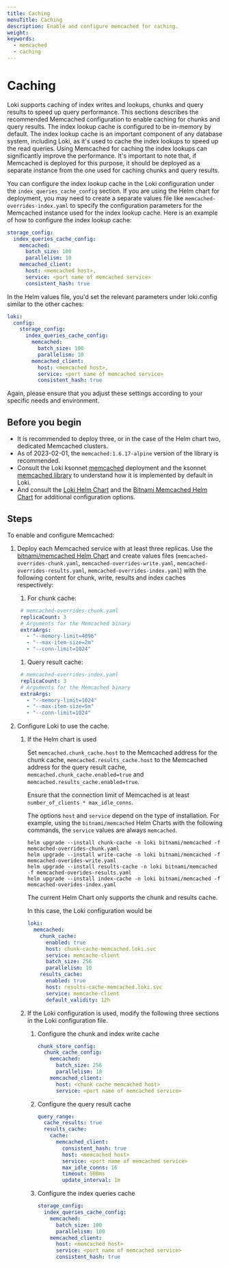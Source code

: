 ```yaml
---
title: Caching 
menuTitle: Caching 
description: Enable and configure memcached for caching. 
weight: 
keywords:
  - memcached
  - caching
---
```


# Caching

Loki supports caching of index writes and lookups, chunks and query results to speed up query performance. This sections describes the recommended Memcached configuration to enable caching for chunks and query results. The index lookup cache is configured to be in-memory by default. The index lookup cache is an important component of any database system, including Loki, as it's used to cache the index lookups to speed up the read queries. Using Memcached for caching the index lookups can significantly improve the performance. It's important to note that, if Memcached is deployed for this purpose, it should be deployed as a separate instance from the one used for caching chunks and query results.

You can configure the index lookup cache in the Loki configuration under the `index_queries_cache_config` section. If you are using the Helm chart for deployment, you may need to create a separate values file like `memcached-overrides-index.yaml` to specify the configuration parameters for the Memcached instance used for the index lookup cache. Here is an example of how to configure the index lookup cache:
  
```yaml
storage_config:
  index_queries_cache_config:
    memcached:
      batch_size: 100
      parallelism: 10
    memcached_client:
      host: <memcached host>,
      service: <port name of memcached service>
      consistent_hash: true
```

In the Helm values file, you'd set the relevant parameters under loki.config similar to the other caches:

```yaml
loki:
  config:
    storage_config:
      index_queries_cache_config:
        memcached:
          batch_size: 100
          parallelism: 10
        memcached_client:
          host: <memcached host>,
          service: <port name of memcached service>
          consistent_hash: true
```

Again, please ensure that you adjust these settings according to your specific needs and environment.

## Before you begin

- It is recommended to deploy three, or in the case of the Helm chart two, dedicated Memcached clusters.
- As of 2023-02-01, the `memcached:1.6.17-alpine` version of the library is recommended.
- Consult the Loki ksonnet [memcached](https://github.com/grafana/loki/blob/main/production/ksonnet/loki/memcached.libsonnet) deployment and the ksonnet [memcached library](https://github.com/grafana/jsonnet-libs/tree/master/memcached) to understand how it is implemented by default in Loki.
- And consult the [Loki Helm Chart](https://artifacthub.io/packages/helm/grafana/loki) and the [Bitnami Memcached Helm Chart](https://artifacthub.io/packages/helm/bitnami/memcached) for additional configuration options.

## Steps

To enable and configure Memcached:

1. Deploy each Memcached service with at least three replicas. Use the [bitnami/memcached Helm Chart](https://artifacthub.io/packages/helm/bitnami/memcached) and create values files (`memcached-overrides-chunk.yaml`, `memcached-overrides-write.yaml`, `memcached-overrides-results.yaml`, `memcached-overrides-index.yaml`) with the following content for chunk, write, results and index caches respectively:

   1. For chunk cache:
   ```yaml
    # memcached-overrides-chunk.yaml
    replicaCount: 3
    # Arguments for the Memcached binary
    extraArgs:
      - "--memory-limit=4096"
      - "--max-item-size=2m"
      - "--conn-limit=1024"
    ```

    1. Query result cache:

   ```yaml
    # memcached-overrides-index.yaml
    replicaCount: 3
    # Arguments for the Memcached binary
    extraArgs:
      - "--memory-limit=1024"
      - "--max-item-size=5m"
      - "--conn-limit=1024"
    ```

  

1. Configure Loki to use the cache.
    1. If the Helm chart is used

       Set `memcached.chunk_cache.host` to the Memcached address for the chunk cache, `memcached.results_cache.host` to the Memcached address for the query result cache, `memcached.chunk_cache.enabled=true` and `memcached.results_cache.enabled=true`. 
       
       Ensure that the connection limit of Memcached is at least `number_of_clients * max_idle_conns`.
       
       The options `host` and `service` depend on the type of installation. For example, using the `bitnami/memcached` Helm Charts with the following commands, the `service` values are always `memcached`.
       ```
       helm upgrade --install chunk-cache -n loki bitnami/memcached -f memcached-overrides-chunk.yaml
       helm upgrade --install write-cache -n loki bitnami/memcached -f memcached-overides-write.yaml
       helm upgrade --install results-cache -n loki bitnami/memcached -f memcached-overides-results.yaml
       helm upgrade --install index-cache -n loki bitnami/memcached -f memcached-overides-index.yaml
       
       ```
       The current Helm Chart only supports the chunk and results cache.

       In this case, the Loki configuration would be
       ```yaml
       loki:
         memcached:
           chunk_cache:
             enabled: true
             host: chunk-cache-memcached.loki.svc
             service: memcache-client
             batch_size: 256
             parallelism: 10
           results_cache:
             enabled: true
             host: results-cache-memcached.loki.svc
             service: memcache-client
             default_validity: 12h
       ```
    1. If the Loki configuration is used, modify the following three sections in
       the Loki configuration file.
        1. Configure the chunk and index write cache
           ```yaml
           chunk_store_config:
             chunk_cache_config:
               memcached:
                 batch_size: 256
                 parallelism: 10
               memcached_client:
                 host: <chunk cache memcached host>
                 service: <port name of memcached service>
           ```
        1. Configure the query result cache
           ```yaml
           query_range:
             cache_results: true
             results_cache:
               cache:
                 memcached_client:
                   consistent_hash: true
                   host: <memcached host>
                   service: <port name of memcached service>
                   max_idle_conns: 16
                   timeout: 500ms
                   update_interval: 1m
           ```
        1. Configure the index queries cache
           ```yaml
           storage_config:
             index_queries_cache_config:
               memcached:
                 batch_size: 100
                 parallelism: 100
               memcached_client:
                 host: <memcached host>
                 service: <port name of memcached service>
                 consistent_hash: true
           ```
